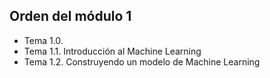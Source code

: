 ## Orden del módulo 1

* Tema 1.0.
* Tema 1.1. Introducción al Machine Learning 
* Tema 1.2. Construyendo un modelo de Machine Learning
